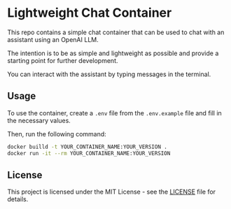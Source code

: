 # Lightweight Chat Container

This repo contains a simple chat container that can be used to chat with an assistant using an OpenAI LLM.

The intention is to be as simple and lightweight as possible and provide a starting point for further development.

You can interact with the assistant by typing messages in the terminal.

## Usage

To use the container, create a `.env` file from the `.env.example` file and fill in the necessary values.

Then, run the following command:

```bash
docker builld -t YOUR_CONTAINER_NAME:YOUR_VERSION .
docker run -it --rm YOUR_CONTAINER_NAME:YOUR_VERSION
```

## License

This project is licensed under the MIT License - see the [LICENSE](LICENSE) file for details.

